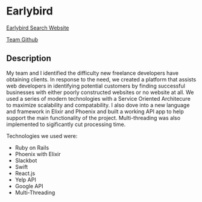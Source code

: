# Earlybird

[Earlybird Search Website](https://early-bird-search.herokuapp.com)

[Team Github](https://github.com/EarlyRavens)

## Description

My team and I identified the difficulty new freelance developers have obtaining clients. In response to the need, we created a platform that assists web developers in identifying potential customers by finding successful businesses with either poorly constructed websites or no website at all. We used a series of modern technologies with a Service Oriented Architecure to maximize scalability and compatability. I also dove into a new language and framework in Elixir and Phoenix and built a working API app to help support the main functionality of the project. Multi-threading was also implemented to sigificantly cut processing time. 

Technologies we used were: 
- Ruby on Rails
- Phoenix with Elixir
- Slackbot
- Swift
- React.js
- Yelp API
- Google API
- Multi-Threading
